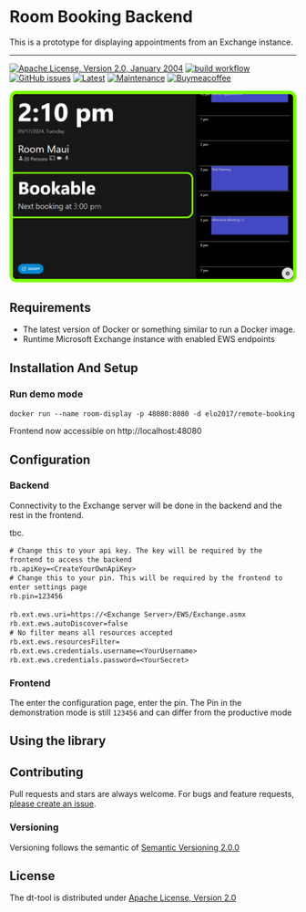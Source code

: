 # Room Booking Backend

This is a prototype for displaying appointments from an Exchange instance.

---

[![Apache License, Version 2.0, January 2004](https://img.shields.io/github/license/apache/maven.svg?label=License)][license]
[![build workflow](https://github.com/elomagic/room-booking-backend/actions/workflows/build.yml/badge.svg)](https://github.com/elomagic/room-booking-backend/actions)
[![GitHub issues](https://img.shields.io/github/issues-raw/elomagic/room-booking-backend)](https://github.com/elomagic/room-booking-backend/issues)
[![Latest](https://img.shields.io/github/release/elomagic/room-booking-backend.svg)](https://github.com/elomagic/room-booking-backend/releases)
[![Maintenance](https://img.shields.io/badge/Maintained%3F-yes-green.svg)](https://github.com/elomagic/room-booking-backend/graphs/commit-activity)
[![Buymeacoffee](https://badgen.net/badge/icon/buymeacoffee?icon=buymeacoffee&label)](https://www.buymeacoffee.com/elomagic)

![UI-example1.png](docs%2FUI-example1.png)

## Requirements

* The latest version of Docker or something similar to run a Docker image.
* Runtime Microsoft Exchange instance with enabled EWS endpoints

## Installation And Setup

### Run demo mode

```shell
docker run --name room-display -p 48080:8080 -d elo2017/remote-booking
```

Frontend now accessible on http://localhost:48080

## Configuration

### Backend

Connectivity to the Exchange server will be done in the backend and the rest in the frontend.

tbc.

```properties
# Change this to your api key. The key will be required by the frontend to access the backend
rb.apiKey=<CreateYourOwnApiKey>
# Change this to your pin. This will be required by the frontend to enter settings page
rb.pin=123456

rb.ext.ews.uri=https://<Exchange Server>/EWS/Exchange.asmx
rb.ext.ews.autoDiscover=false
# No filter means all resources accepted
rb.ext.ews.resourcesFilter=
rb.ext.ews.credentials.username=<YourUsername>
rb.ext.ews.credentials.password=<YourSecret>
```

### Frontend

The enter the configuration page, enter the pin. The Pin in the demonstration mode is still ```123456``` and can differ
from the productive mode 

## Using the library

## Contributing

Pull requests and stars are always welcome. For bugs and feature requests, [please create an issue](../../issues/new).

### Versioning

Versioning follows the semantic of [Semantic Versioning 2.0.0](https://semver.org/)

## License

The dt-tool is distributed under [Apache License, Version 2.0][license]

[license]: https://www.apache.org/licenses/LICENSE-2.0